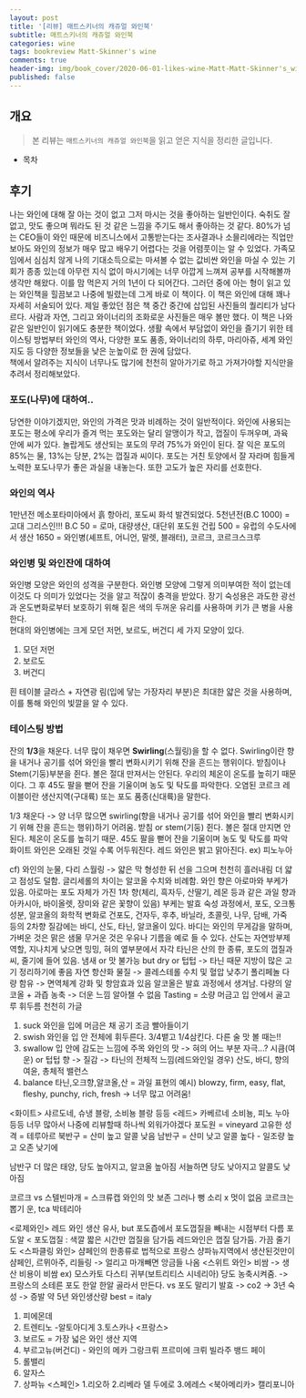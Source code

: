 ```yaml
---
layout: post
title: '[리뷰] 매트스키너의 캐쥬얼 와인북'
subtitle: 매트스키너의 캐쥬얼 와인북
categories: wine
tags: bookreview Matt-Skinner's wine
comments: true
header-img: img/book_cover/2020-06-01-likes-wine-Matt-Matt-Skinner's_wine_book-cover.png
published: false
---
```


## 개요
> 본 리뷰는 `매트스키너의 캐쥬얼 와인북`을 읽고 얻은 지식을 정리한 글입니다.

- 목차

## 후기
나는 와인에 대해 잘 아는 것이 없고 그저 마시는 것을 좋아하는 일반인이다. 숙취도 잘 없고, 맛도 좋으며 뭐라도 된 것 같은 느낌을 주기도 해서 좋아하는 것 같다. 80%가 넘는 CEO들이 와인 때문에 비즈니스에서 고통받는다는 조사결과나 소믈리에라는 직업만 보아도 와인의 정보가 매우 많고 배우기 어렵다는 것을 어렴풋이는 알 수 있었다. 가족모임에서 심심치 않게 나의 기대소득으로는 마셔볼 수 없는 값비싼 와인을 마실 수 있는 기회가 종종 있는데 아무런 지식 없이 마시기에는 너무 아깝게 느껴져 공부를 시작해볼까 생각만 해왔다. 이를 맘 먹은지 거의 1년이 다 되어간다.
그러던 중에 아는 형이 읽고 있는 와인책을 힐끔보고 나중에 빌렸는데 그게 바로 이 책이다. 이 책은 와인에 대해 꽤나 자세히 서술되어 있다. 제일 좋았던 점은 책 중간 중간에 삽입된 사진들의 퀄리티가 남다르다. 사람과 자연, 그리고 와이너리의 조화로운 사진들은 매우 볼만 했다. 이 책은 나와 같은 일반인이 읽기에도 충분한 책이었다. 생활 속에서 부담없이 와인을 즐기기 위한 테이스팅 방법부터 와인의 역사, 다양한 포도 품종, 와이너리의 하루, 마리아쥬, 세계 와인 지도 등 다양한 정보들을 낮은 눈높이로 한 권에 담았다.  
책에서 알려주는 지식이 너무나도 많기에 천천히 알아가기로 하고 가져가야할 지식만을 추려서 정리해보았다.

### 포도(나무)에 대하여..
당연한 이야기겠지만, 와인의 가격은 맛과 비례하는 것이 일반적이다.
와인에 사용되는 포도는 평소에 우리가 즐겨 먹는 포도와는 달리 알맹이가 작고, 껍질이 두꺼우며, 과육 안에 씨가 있다. 놀랍게도 생산되는 포도의 무려 75%가 와인이 된다. 잘 익은 포도의 85%는 물, 13%는 당분, 2%는 껍질과 씨이다. 포도는 거친 토양에서 잘 자라며 힘들게 노력한 포도나무가 좋은 과실을 내놓는다. 또한 고도가 높은 자리를 선호한다.

### 와인의 역사
1만년전 메소포타미아에서 흙 항아리, 포도씨 화석 발견되었다.
5천년전(B.C 1000) = 고대 그리스인!!!
B.C 50 = 로마, 대량생산, 대단위 포도원 건립
500 = 유럽의 수도사에서 생산
1650 = 와인병(셰프트, 어니언, 말렛, 블래터), 코르크, 코르크스크루

### 와인병 및 와인잔에 대하여
와인병 모양은 와인의 성격을 구분한다. 와인병 모양에 그렇게 의미부여한 적이 없는데 이것도 다 의미가 있었다는 것을 알고 적잖이 충격을 받았다. 장기 숙성용은 과도한 광선과 온도변화로부터 보호하기 위해 짙은 색의 두꺼운 유리를 사용하며 키가 큰 병을 사용한다.  
현대의 와인병에는 크게 모던 저먼, 보르도, 버건디 세 가지 모양이 있다.
1. 모던 저먼
2. 보르도
3. 버건디  

흰 테이블 글라스 + 자연광
림(입에 닿는 가장자리 부분)은 최대한 얇은 것을 사용하며, 이를 통해 와인의 빛깔을 알 수 있다.
### 테이스팅 방법
잔의 **1/3**을 채운다. 너무 많이 채우면 **Swirling**(스월링)을 할 수 없다. Swirling이란 향을 내거나 공기를 섞어 와인을 빨리 변화시키기 위해 잔을 흔드는 행위이다. 받침이나 Stem(기둥)부분을 쥔다. 볼은 절대 만져서는 안된다. 우리의 체온이 온도를 높히기 때문이다. 그 후 45도 팔을 뻗어 잔을 기울이며 농도 및 탁도를 파악한다.
오염된 코르크
레이블이란 생산지역(구대륙) 또는 포도 품종(신대륙)을 말한다.

1/3 채운다 -> 양 너무 많으면 swirling(향을 내거나 공기를 섞어 와인을 빨리 변화시키기 위해 잔을 흔드는 행위)하기 어려움.
받침 or stem(기둥) 쥔다. 볼은 절대 만지면 안된다. 체온이 온도를 높히기 때문.
45도 팔을 뻗어 잔을 기울이며 농도 및 탁도를 파악
화이트 와인은 오래된 것일 수록 어두워진다. 레드 와인은 밝고 맑아진다. ex) 피노누아

cf) 와인의 눈물, 다리
스월링 -> 얇은 막 형성한 뒤 선을 그으며 천천히 흘러내림
더 얇고 점성도 덜함. 글리세롤의 차이는 알코올 수치와 비례함.
와인 향은 아로마와 부케가 있음. 아로마는 포도 자체가 가진 1차 향(체리, 흑자두, 산딸기, 레몬 등과 같은 과일 향과 아카시아, 바이올렛, 장미와 같은 꽃향이 있음) 부케는 발효 숙성 과정에서, 포도, 오크통 성분, 알코올의 화학적 변화로 건포도, 건자두, 후추, 바닐라, 초콜릿, 나무, 담배, 가죽 등의 2차향
질감에는 바디, 산도, 타닌, 알코올이 있다. 바디는 와인의 무게감을 말하며, 가벼운 것은 맑은 샘물 무거운 것은 우유나 기름을 예로 들 수 있다. 산도는 자연방부제 역할, 지나치게 낮으면 밍밍, 혀의 옆부분에서 자각
타닌은 산의 한 종류, 포도의 껍질과 씨, 줄기에 들어 있음. 냄새 or 맛 불가능 but dry or 텁텁 -> 타닌 때문
지방이 많은 고기 정리하기에 좋음
자연 항산화 물질 -> 콜레스테롤 수치 및 혈압 낮추기 폴리페놀 다량 함유 -> 면역체계 강화 및 항암효과 있음
알코올은 발효 과정에서 생겨남. 다량의 알코올 + 과즙 농축 -> 더운 느낌 알아챌 수 없음
Tasting = 소량 머금고 입 안에서 골고루 휘두름 천천히 가글
1. suck
와인을 입에 머금은 채 공기 조금 빨아들이기
2. swish
와인을 입 안 전체에 휘두른다. 3/4뱉고 1/4삼킨다. 다른 술 맛 볼 때는!!
3. swallow
입 안에 감도는 느낌에 주목
와인의 맛 -> 혀의 어느 부분 자극...? 시큼(여운) or 텁텁
향 -> 질감 -> 타닌의 전체적 느낌(레드와인일 경우)
산도, 바디, 향의 여윤, 총체적 밸런스
4. balance
타닌,오크향,알코올,산 = 과일
표현의 예시) blowzy, firm, easy, flat, fleshy, punchy, rich, fresh -> 너무 많고 어려움!

<화이트> 샤르도네, 슈냉 블랑, 소비뇽 블랑 등등
<레드> 카베르네 소비뇽, 피노 누아 등등
너무 많아서 나중에 리뷰할때 하나씩 외워가야겠다
포도원 = vineyard
고유한 성격 = 테루아르
북반구 = 산미 높고 알콜 낮음
남반구 = 산미 낮고 알콜 높다 - 일조량 높고 오존 낮기에

남반구 더 많은 태양, 당도 높아지고, 알코올 높아짐
서늘하면 당도 낮아지고 알콜도 낮아짐

코르크 vs 스텔빈마개 = 스크류캡
와인의 맛 보존 그러나 뻥 소리 x 멋이 없음
코르크는 뽑기 운, tca 박테리아

<로제와인>
레드 와인 생산 유사, but 포도즙에서 포도껍질을 빼내는 시점부터 다름
포도알 < 포도껍질 : 색깔
짧은 시간만 껍질을 담가둠
레드와인은 껍질 담가둠. 가끔 줄기도
<스파클링 와인> 샴페인의 한종류로 법적으로 프랑스 샹파뉴지역에서 생산된것만이 샴페인, 르뮈아주, 리들링 -> 얼리고 마개빼면 앙금들 나옴
<스위트 와인>
비쌈 -> 생산 비용이 비쌈 ex) 모스카토 다스티
귀부(보트리티스 시네리아) 당도 농축시켜줌. -> 프랑스의 소테른
포도 한알 한알 골라서 만든다. vs 포도 말리기
발효 -> co2 -> 3년 숙성 -> 증발 약 5년
와인생산량 best = italy
1. 피에몬데
2. 트렌티노 -알토아디게
3.토스카나
<프랑스>
1. 보르도 = 가장 넓은 와인 생산 지역
2. 부르고뉴(버건디) - 와인의 메카 그랑크뤼 프르미에 크뤼 빌라주 뱅드 페이
3. 롤밸리
4. 알자스
5. 상파뉴
<스페인>
1.리오하
2.리베라 델 두에로
3.에레스
<북아메리카>
캘리포니아
